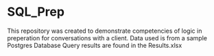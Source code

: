 # SQL_Prep
This repository was created to demonstrate competencies of logic in preperation for conversations with a client.
Data used is from a sample Postgres Database 
Query results are found in the Results.xlsx
